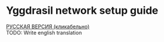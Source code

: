# Yggdrasil network setup guide
[РУССКАЯ ВЕРСИЯ (кликабельно)](README-RUS.md)
<br> TODO: Write english translation
